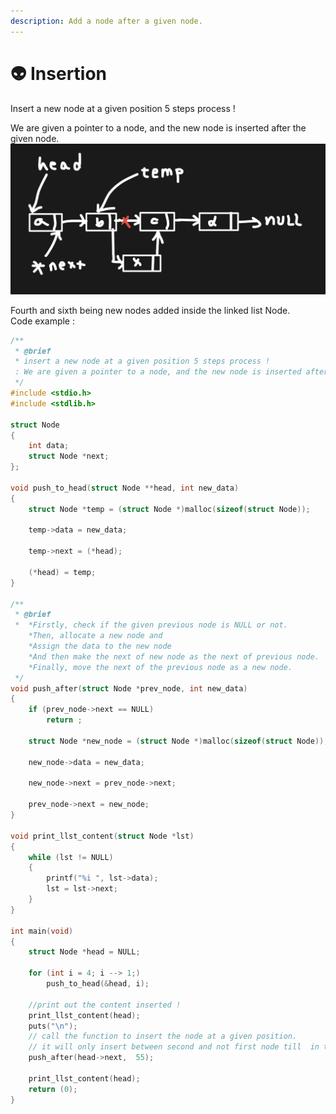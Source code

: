 ```yaml
---
description: Add a node after a given node.
---
```


# 👽 Insertion

Insert a new node at a given position 5 steps process !

We are given a pointer to a node, and the new node is inserted after the given node.![](<../.gitbook/assets/Screen Shot 2022-12-16 at 4.07.45 PM.png>)

Fourth and sixth being new nodes added inside the linked list Node.\
Code example :&#x20;

```c
/**
 * @brief 
 * insert a new node at a given position 5 steps process !
 : We are given a pointer to a node, and the new node is inserted after the given node.
 */
#include <stdio.h>
#include <stdlib.h>

struct Node
{
	int data;
	struct Node *next;
};

void push_to_head(struct Node **head, int new_data)
{
	struct Node *temp = (struct Node *)malloc(sizeof(struct Node));

	temp->data = new_data;

	temp->next = (*head);

	(*head) = temp;
}

/**
 * @brief 
 * 	*Firstly, check if the given previous node is NULL or not.
	*Then, allocate a new node and
	*Assign the data to the new node
	*And then make the next of new node as the next of previous node. 
	*Finally, move the next of the previous node as a new node.
 */
void push_after(struct Node *prev_node, int new_data)
{
	if (prev_node->next == NULL)
		return ;
	
	struct Node *new_node = (struct Node *)malloc(sizeof(struct Node));

	new_node->data = new_data;

	new_node->next = prev_node->next;

	prev_node->next = new_node;
}

void print_llst_content(struct Node *lst)
{
	while (lst != NULL)
	{
		printf("%i ", lst->data);
		lst = lst->next;
	}
}

int main(void)
{
	struct Node *head = NULL;

	for (int i = 4; i --> 1;)
		push_to_head(&head, i);

	//print out the content inserted !
	print_llst_content(head);
	puts("\n");
	// call the function to insert the node at a given position.
	// it will only insert between second and not first node till  in the previos node and not at the end!! wich is next to NULL.
	push_after(head->next,  55);

	print_llst_content(head);
	return (0);
}
```
